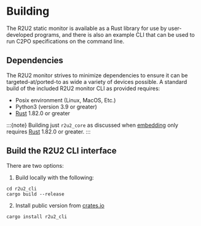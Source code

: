 # Building

The R2U2 static monitor is available as a Rust library for use by user-developed programs, and there is also an example CLI that can be used to run C2PO specifications on the command line.

## Dependencies

The R2U2 monitor strives to minimize dependencies to ensure it can be targeted-at/ported-to as wide a variety of devices possible.
A standard build of the included R2U2 monitor CLI as provided requires:

- Posix environment (Linux, MacOS, Etc.)
- Python3 (version 3.9 or greater)
- [Rust](https://www.rust-lang.org/tools/install) 1.82.0 or greater

:::{note}
Building just `r2u2_core` as discussed when [embedding](./embedding.md) only requires [Rust](https://www.rust-lang.org/tools/install) 1.82.0 or greater.
:::

## Build the R2U2 CLI interface

There are two options:
1. Build locally with the following:

```
cd r2u2_cli
cargo build --release
```

2. Install public version from [crates.io](https://crates.io/crates/r2u2_cli/)

```
cargo install r2u2_cli
```
